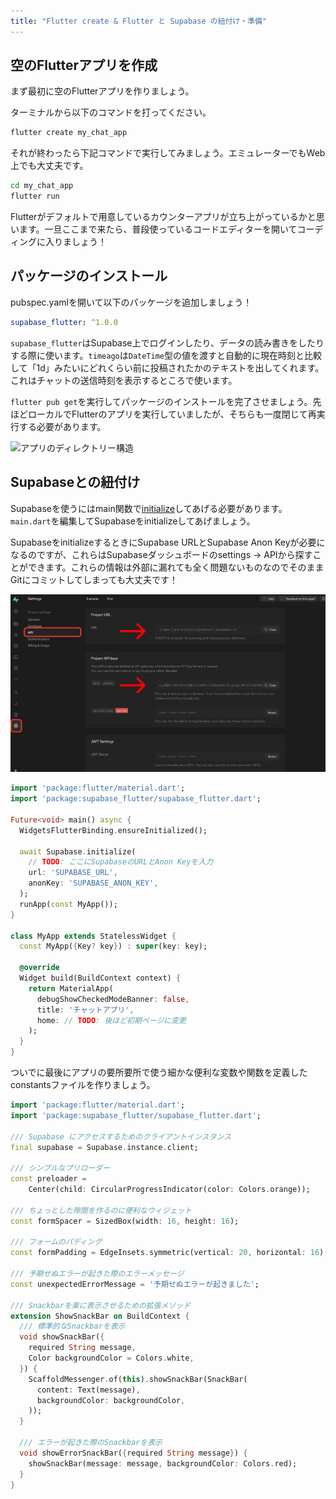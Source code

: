 ```yaml
---
title: "Flutter create & Flutter と Supabase の紐付け・準備"
---
```


## 空のFlutterアプリを作成

まず最初に空のFlutterアプリを作りましょう。

ターミナルから以下のコマンドを打ってください。

```bash
flutter create my_chat_app
```

それが終わったら下記コマンドで実行してみましょう。エミュレーターでもWeb上でも大丈夫です。

```bash
cd my_chat_app
flutter run
```

Flutterがデフォルトで用意しているカウンターアプリが立ち上がっているかと思います。一旦ここまで来たら、普段使っているコードエディターを開いてコーディングに入りましょう！

## パッケージのインストール

pubspec.yamlを開いて以下のパッケージを追加しましょう！

```yaml
supabase_flutter: ^1.0.0
```
`supabase_flutter`はSupabase上でログインしたり、データの読み書きをしたりする際に使います。`timeago`は`DateTime`型の値を渡すと自動的に現在時刻と比較して「1d」みたいにどれくらい前に投稿されたかのテキストを出してくれます。これはチャットの送信時刻を表示するところで使います。

`flutter pub get`を実行してパッケージのインストールを完了させましょう。先ほどローカルでFlutterのアプリを実行していましたが、そちらも一度閉じて再実行する必要があります。

![アプリのディレクトリー構造]()

## Supabaseとの紐付け

Supabaseを使うにはmain関数で[initialize](https://supabase.com/docs/reference/dart/initializing#flutter-initialize)してあげる必要があります。
`main.dart`を編集してSupabaseをinitializeしてあげましょう。

SupabaseをinitializeするときにSupabase URLとSupabase Anon Keyが必要になるのですが、これらはSupabaseダッシュボードのsettings -> APIから探すことができます。これらの情報は外部に漏れても全く問題ないものなのでそのままGitにコミットしてしまっても大丈夫です！

![SupabaseのAPI関連情報の探し場所](/images/flutter-supabase-chat/supabase-credentials.png)

```dart:lib/main.dart
import 'package:flutter/material.dart';
import 'package:supabase_flutter/supabase_flutter.dart';

Future<void> main() async {
  WidgetsFlutterBinding.ensureInitialized();

  await Supabase.initialize(
    // TODO: ここにSupabaseのURLとAnon Keyを入力
    url: 'SUPABASE_URL',
    anonKey: 'SUPABASE_ANON_KEY',
  );
  runApp(const MyApp());
}

class MyApp extends StatelessWidget {
  const MyApp({Key? key}) : super(key: key);

  @override
  Widget build(BuildContext context) {
    return MaterialApp(
      debugShowCheckedModeBanner: false,
      title: 'チャットアプリ',
      home: // TODO: 後ほど初期ページに変更
    );
  }
}
```

ついでに最後にアプリの要所要所で使う細かな便利な変数や関数を定義したconstantsファイルを作りましょう。

```dart:lib/utils/constants.dart
import 'package:flutter/material.dart';
import 'package:supabase_flutter/supabase_flutter.dart';

/// Supabase にアクセスするためのクライアントインスタンス
final supabase = Supabase.instance.client;

/// シンプルなプリローダー
const preloader =
    Center(child: CircularProgressIndicator(color: Colors.orange));

/// ちょっとした隙間を作るのに便利なウィジェット
const formSpacer = SizedBox(width: 16, height: 16);

/// フォームのパディング
const formPadding = EdgeInsets.symmetric(vertical: 20, horizontal: 16);

/// 予期せぬエラーが起きた際のエラーメッセージ
const unexpectedErrorMessage = '予期せぬエラーが起きました';

/// Snackbarを楽に表示させるための拡張メソッド
extension ShowSnackBar on BuildContext {
  /// 標準的なSnackbarを表示
  void showSnackBar({
    required String message,
    Color backgroundColor = Colors.white,
  }) {
    ScaffoldMessenger.of(this).showSnackBar(SnackBar(
      content: Text(message),
      backgroundColor: backgroundColor,
    ));
  }

  /// エラーが起きた際のSnackbarを表示
  void showErrorSnackBar({required String message}) {
    showSnackBar(message: message, backgroundColor: Colors.red);
  }
}
```